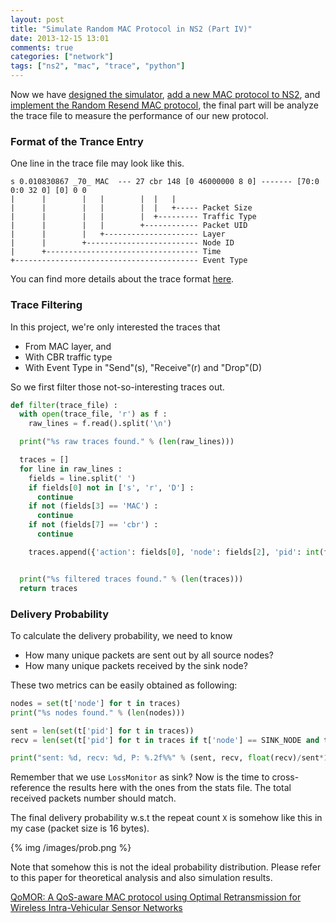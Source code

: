 ```yaml
---
layout: post
title: "Simulate Random MAC Protocol in NS2 (Part IV)"
date: 2013-12-15 13:01
comments: true
categories: ["network"]
tags: ["ns2", "mac", "trace", "python"]
---
```


Now we have [designed the simulator][p1], [add a new MAC protocol to NS2][p2],
and [implement the Random Resend MAC protocol][p3], the final part will be
analyze the trace file to measure the performance of our new protocol.

<!--more-->

### Format of the Trance Entry

One line in the trace file may look like this.

```
s 0.010830867 _70_ MAC  --- 27 cbr 148 [0 46000000 8 0] ------- [70:0 0:0 32 0] [0] 0 0
|      |        |   |        |  |   |
|      |        |   |        |  |   +----- Packet Size
|      |        |   |        |  +--------- Traffic Type
|      |        |   |        +------------ Packet UID
|      |        |   +--------------------- Layer
|      |        +------------------------- Node ID
|      +---------------------------------- Time
+----------------------------------------- Event Type
```

You can find more details about the trace format [here][wiki].

### Trace Filtering

In this project, we're only interested the traces that
 
 - From MAC layer, and
 - With CBR traffic type
 - With Event Type in "Send"(s), "Receive"(r) and "Drop"(D)

So we first filter those not-so-interesting traces out.

```python
def filter(trace_file) :
  with open(trace_file, 'r') as f :
    raw_lines = f.read().split('\n')

  print("%s raw traces found." % (len(raw_lines)))

  traces = []
  for line in raw_lines :
    fields = line.split(' ')
    if fields[0] not in ['s', 'r', 'D'] :
      continue
    if not (fields[3] == 'MAC') :
      continue
    if not (fields[7] == 'cbr') :
      continue

    traces.append({'action': fields[0], 'node': fields[2], 'pid': int(fields[6])})


  print("%s filtered traces found." % (len(traces)))
  return traces
```

### Delivery Probability

To calculate the delivery probability, we need to know

 - How many unique packets are sent out by all source nodes?
 - How many unique packets received by the sink node?

These two metrics can be easily obtained as following:

```python
nodes = set(t['node'] for t in traces)
print("%s nodes found." % (len(nodes)))

sent = len(set(t['pid'] for t in traces))
recv = len(set(t['pid'] for t in traces if t['node'] == SINK_NODE and t['action'] == 'r'))

print("sent: %d, recv: %d, P: %.2f%%" % (sent, recv, float(recv)/sent*100))
```

Remember that we use `LossMonitor` as sink? Now is the time to cross-reference
the results here with the ones from the stats file. The total received packets
number should match.

The final delivery probability w.s.t the repeat count `X` is somehow like this
in my case (packet size is 16 bytes).

{% img /images/prob.png %}

Note that somehow this is not the ideal probability distribution. Please refer
to this paper for theoretical analysis and also simulation results.

[QoMOR: A QoS-aware MAC protocol using Optimal Retransmission for Wireless
Intra-Vehicular Sensor Networks][paper]

[wiki]: http://nsnam.isi.edu/nsnam/index.php/NS-2_Trace_Formats
[p1]: /2013/12/13/simulate-random-mac-protocol-in-ns2-part-i/
[p2]: /2013/12/15/simulate-random-mac-protocol-in-ns2-part-ii/
[p3]: /2013/12/15/simulate-random-mac-protocol-in-ns2-part-iii/
[paper]: http://ieeexplore.ieee.org/xpl/login.jsp?tp=&arnumber=4300816&url=http%3A%2F%2Fieeexplore.ieee.org%2Fxpls%2Fabs_all.jsp%3Farnumber%3D4300816
